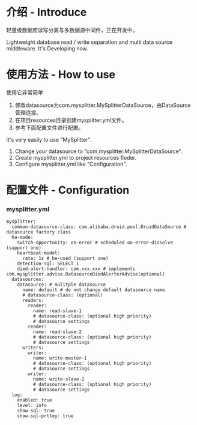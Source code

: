 # 介绍 - Introduce

轻量级数据库读写分离与多数据源中间件，正在开发中。

Lightweight database read / write separation and multi data source middleware. It's Developing now.

# 使用方法 - How to use

使用它非常简单
1. 修改datasource为com.mysplitter.MySplitterDataSource，由DataSource管理连接。
2. 在项目resources目录创建mysplitter.yml文件。
3. 参考下面配置文件进行配置。

It's very easily to use "MySplitter". 
1. Change your datasource to "com.mysplitter.MySplitterDataSource".
2. Create mysplitter.yml to project resources floder.
3. Configure mysplitter.yml like "Configuration".

# 配置文件 - Configuration
### mysplitter.yml
```
mysplitter:
  common-datasource-class: com.alibaba.druid.pool.DruidDataSource # datasource factory class
  ha-mode:
    switch-opportunity: on-error # scheduled on-error-dissolve (support one)
    heartbeat-model: 
      rate: 1s # be-used (support one)
    detection-sql: SELECT 1
    died-alert-handler: com.xxx.xxx # implements com.mysplitter.advise.DatasourceDiedAlerterAdvise(optional)
  datasources: 
    datasource: # mulitple datasource
      name: default # do not change default datasource name
      # datasource-class: (optional)
      readers:
        reader:
          name: read-slave-1
          # datasource-class: (optional high priority)
          # datasource settings
        reader:
          name: read-slave-2
          # datasource-class: (optional high priority)
          # datasource settings
      writers:
        writer:
          name: write-master-1
          # datasource-class: (optional high priority)
          # datasource settings
        writer:
          name: write-slave-2
          # datasource-class: (optional high priority)
          # datasource settings
  log:
    enabled: true
    level: info
    show-sql: true
    show-sql-prttey: true
```
